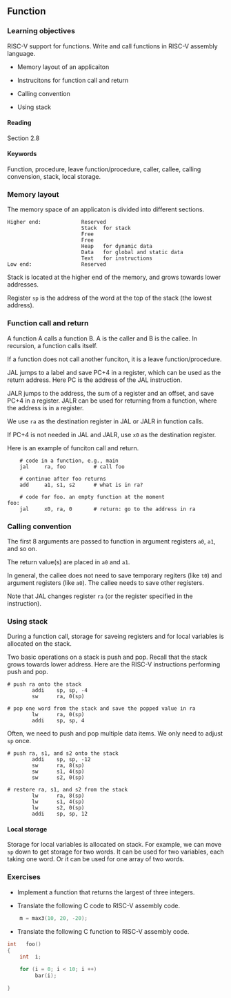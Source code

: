 ## Function 

### Learning objectives

RISC-V support for functions. Write and call functions in RISC-V assembly language.

* Memory layout of an applicaiton

* Instrucitons for function call and return

* Calling convention

* Using stack 

#### Reading

Section 2.8

#### Keywords

Function, procedure, leave function/procedure, caller, callee, calling convension, stack, local storage.

### Memory layout

The memory space of an applicaton is divided into different sections.

```
Higher end:             Reserved
                        Stack  for stack
                        Free
                        Free
                        Heap   for dynamic data
                        Data   for global and static data
                        Text   for instructions
Low end:                Reserved
```

Stack is located at the higher end of the memory, and grows towards lower
addresses.

Register `sp` is the address of the word at the top of the stack (the lowest
address).

### Function call and return

A function A calls a function B. A is the caller and B is the callee. In recursion, 
a function calls itself.

If a function does not call another funciton, it is a leave function/procedure.

JAL jumps to a label and save PC+4 in a register, which can be used as the
return address. Here PC is the address of the JAL instruction.

JALR jumps to the address, the sum of a register and an offset, and save PC+4 in a register. 
JALR can be used for returning from a function, where the address is in a register.

We use `ra` as the destination register in JAL or JALR in function calls. 

If PC+4 is not needed in JAL and JALR, use `x0` as the destination register.

Here is an example of funciton call and return.

```
    # code in a function, e.g., main
    jal     ra, foo         # call foo

    # continue after foo returns
    add     a1, s1, s2      # what is in ra?   

    # code for foo. an empty function at the moment
foo:
    jal     x0, ra, 0       # return: go to the address in ra
```

### Calling convention

The first 8 arguments are passed to function in argument registers `a0`, `a1`, and so on.

The return value(s) are placed in `a0` and `a1`. 

In general, the callee does not need to save temporary regiters (like `t0`) and
argument registers (like `a0`). The callee needs to save other registers.

Note that JAL changes register `ra` (or the register specified in the instruction).

### Using stack

During a function call, storage for saveing registers and for local variables
is allocated on the stack. 

Two basic operations on a stack is push and pop. Recall that the stack grows
towards lower address. Here are the RISC-V instructions performing push and pop.

```
# push ra onto the stack
        addi    sp, sp, -4
        sw      ra, 0(sp)

# pop one word from the stack and save the popped value in ra 
        lw      ra, 0(sp)
        addi    sp, sp, 4
```

Often, we need to push and pop multiple data items. We only need to adjust `sp`
once.

```
# push ra, s1, and s2 onto the stack
        addi    sp, sp, -12
        sw      ra, 8(sp)
        sw      s1, 4(sp)
        sw      s2, 0(sp)

# restore ra, s1, and s2 from the stack
        lw      ra, 8(sp)
        lw      s1, 4(sp)
        lw      s2, 0(sp)
        addi    sp, sp, 12
```

#### Local storage

Storage for local variables is allocated on stack. For example, we can move
`sp` down to get storage for two words. It can be used for two variables, each
taking one word. Or it can be used for one array of two words.  

### Exercises

*   Implement a function that returns the largest of three integers. 

*   Translate the following C code to RISC-V assembly code. 

```C
    m = max3(10, 20, -20);
```

*   Translate the following C function to RISC-V assembly code.

```C
int   foo()
{
    int  i;

    for (i = 0; i < 10; i ++)
         bar(i);

}
```

